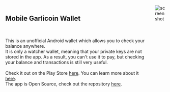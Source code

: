 <!-- Markdown just wasn't enough... I will miss you MD! -->
<div class="columns">
<div class="column">
<h2>Mobile Garlicoin Wallet</h2>
<br>

This is an unofficial Android wallet which allows you to check your balance anywhere.  
It is only a watcher wallet, meaning that your private keys are not stored in the app. As a result, you can't use it to pay, but checking your balance and transactions is still very useful.  
<br>
Check it out on the Play Store [here](https://play.google.com/store/apps/details?id=com.garlicoin.androidwallet).
You can learn more about it [here](https://www.reddit.com/r/garlicoin/comments/7vr51u/devupdate_mobile_garlicoin_wallet/).  
The app is Open Source, check out the repository [here](https://github.com/pauli2406/Garlicoin-Mobile-Wallet). 
</div>
<div class="column is-one-third">
<img src="https://i.imgur.com/0Gc26uc.jpg" alt="screenshot"/>
</div>
</div>
 
